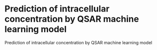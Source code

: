 # Prediction of intracellular concentration by  QSAR machine learning model
Prediction of intracellular concentration by  QSAR machine learning model
